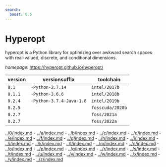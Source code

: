 ```yaml
---
search:
  boost: 0.5
---
```

# Hyperopt

hyperopt is a Python library for optimizing over awkward search spaces with real-valued,  discrete, and conditional dimensions.

*homepage*: <https://hyperopt.github.io/hyperopt/>

version | versionsuffix | toolchain
--------|---------------|----------
``0.1`` | ``-Python-2.7.14`` | ``intel/2017b``
``0.1.1`` | ``-Python-3.6.6`` | ``intel/2018b``
``0.2.4`` | ``-Python-3.7.4-Java-1.8`` | ``intel/2019b``
``0.2.5`` |  | ``fosscuda/2020b``
``0.2.7`` |  | ``foss/2021a``
``0.2.7`` |  | ``foss/2022a``

[../0/index.md](0) - [../a/index.md](a) - [../b/index.md](b) - [../c/index.md](c) - [../d/index.md](d) - [../e/index.md](e) - [../f/index.md](f) - [../g/index.md](g) - [../h/index.md](h) - [../i/index.md](i) - [../j/index.md](j) - [../k/index.md](k) - [../l/index.md](l) - [../m/index.md](m) - [../n/index.md](n) - [../o/index.md](o) - [../p/index.md](p) - [../q/index.md](q) - [../r/index.md](r) - [../s/index.md](s) - [../t/index.md](t) - [../u/index.md](u) - [../v/index.md](v) - [../w/index.md](w) - [../x/index.md](x) - [../y/index.md](y) - [../z/index.md](z)

